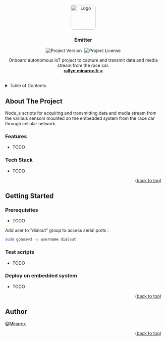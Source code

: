 <div id="top"></div>
<br />

<div align="center">
<a href="https://github.com/RaceCast/Emitter">
    <img src="https://avatars.githubusercontent.com/u/134273283?s=80" alt="Logo" width="auto" height="80" style="border-radius: 8px">
</a>

<h3 align="center">Emitter</h3>

![Project Version](https://img.shields.io/github/package-json/v/RaceCast/Emitter?label=Version)&nbsp;
![Project License](https://img.shields.io/github/license/RaceCast/Emitter?label=Licence)

  <p align="center">
    Onboard autonomous IoT project to capture and transmit data and media stream from the race car.
    <br />
    <a href="https://rallye.minarox.fr/"><strong>rallye.minarox.fr »</strong></a>
  </p>
</div>
<br />

<details>
  <summary>Table of Contents</summary>
  <ol>
    <li>
      <a href="#about-the-project">About The Project</a>
      <ul>
        <li><a href="#features">Features</a></li>
        <li><a href="#tech-stack">Tech Stack</a></li>
      </ul>
    </li>
    <li>
      <a href="#getting-started">Getting Started</a>
      <ul>
        <li><a href="#prerequisites">Prerequisites</a></li>
        <li><a href="#test-scripts">Test scripts</a></li>
        <li><a href="#deploy-on-embedded-system">Deploy on embedded system</a></li>
      </ul>
    </li>
    <li><a href="#author">Author</a></li>
  </ol>
</details>

## About The Project

Node.js scripts for acquiring and transmitting data and media stream from the various sensors mounted on the embedded system from the race car through cellular network.

### Features

- TODO

### Tech Stack

- TODO

<p align="right">(<a href="#top">back to top</a>)</p>

## Getting Started

### Prerequisites

- TODO

Add user to "dialout" group to access serial ports :
```bash
sudo gpasswd -a username dialout
```

### Test scripts

- TODO

### Deploy on embedded system

- TODO

<p align="right">(<a href="#top">back to top</a>)</p>

## Author

[@Minarox](https://www.github.com/Minarox)

<p align="right">(<a href="#top">back to top</a>)</p>
